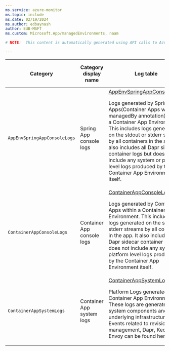 ```yaml
---
ms.service: azure-monitor
ms.topic: include
ms.date: 02/19/2024
ms.author: edbaynash
author: EdB-MSFT
ms.custom: Microsoft.App/managedEnvironments, naam

# NOTE:  This content is automatically generated using API calls to Azure. Any edits made on these files will be overwritten in the next run of the script. 

---
```

  
  
|Category|Category display name| Log table| [Supports basic log plan](/azure/azure-monitor/logs/basic-logs-configure?tabs=portal-1#compare-the-basic-and-analytics-log-data-plans)|[Supports ingestion-time transformation](/azure/azure-monitor/essentials/data-collection-transformations)| Example queries |Costs to export|
|---|---|---|---|---|---|---|
|`AppEnvSpringAppConsoleLogs` |Spring App console logs |[AppEnvSpringAppConsoleLogs](/azure/azure-monitor/reference/tables/appenvspringappconsolelogs)<p>Logs generated by Spring Apps(Container Apps with managedBy annotation) within a Container App Environment. This includes logs generated on the stdout or stderr streams by all containers in the app. It also includes all Dapr sidecar container logs but does not include any system or platform level logs produced by the Container App Environment itself.|Yes|No|[Queries](../../queries/appenvspringappconsolelogs.md)|Yes |
|`ContainerAppConsoleLogs` |Container App console logs |[ContainerAppConsoleLogs](/azure/azure-monitor/reference/tables/containerappconsolelogs)<p>Logs generated by Container Apps within a Container App Environment. This includes logs generated on the stdout or stderr streams by all containers in the app. It also includes all Dapr sidecar container logs but does not include any system or platform level logs produced by the Container App Environment itself.|Yes|No|[Queries](../../queries/containerappconsolelogs.md)|Yes |
|`ContainerAppSystemLogs` |Container App system logs |[ContainerAppSystemLogs](/azure/azure-monitor/reference/tables/containerappsystemlogs)<p>Platform Logs generated by a Container App Environment. These logs are generated by system components and any underlying infrastructure. Events related to revision management, Dapr, Keda and Envoy can be found here.|No|No||Yes |
